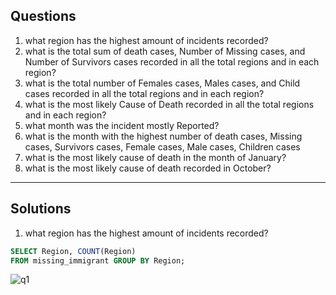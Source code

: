 ## Questions
1. what region has the highest amount of incidents recorded?
2. what is the total sum of death cases, Number of Missing cases, and Number of Survivors cases recorded in all the total regions and in each region? 
3. what is the total number of Females cases, Males cases, and Child cases recorded in all the total regions and in each region?
4. what is the most likely Cause of Death recorded in all the total regions and in each region?
5. what month was the incident mostly Reported?
6. what is the month with the highest number of death cases, Missing cases, Survivors cases, Female cases, Male cases, Children cases
7. what is the most likely cause of death in the month of January?
8. what is the most likely cause of death recorded in October?

***

## Solutions
1. what region has the highest amount of incidents recorded?
```sql
SELECT Region, COUNT(Region)
FROM missing_immigrant GROUP BY Region;

```
![q1](https://user-images.githubusercontent.com/114537955/229356882-13f54c0e-d915-4052-9168-a3fa0a60b6a4.png)
